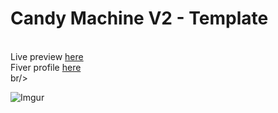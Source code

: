 # Candy Machine V2 - Template

<br/>Live preview [here](https://mint-solana-template-1.netlify.app/)<br/>Fiver profile [here](https://www.fiverr.com/adam238?up_rollout=true/)<br/>
br/><br/>

![Imgur](https://i.imgur.com/36MLOoo.png)

